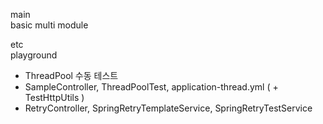 
main <br>
basic multi module <br>


etc <br>
playground <br>

- ThreadPool 수동 테스트
- SampleController, ThreadPoolTest, application-thread.yml ( + TestHttpUtils )
- RetryController, SpringRetryTemplateService, SpringRetryTestService